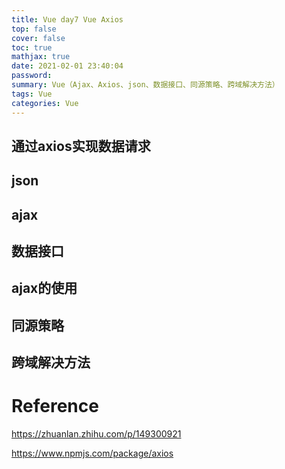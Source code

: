 ```yaml
---
title: Vue day7 Vue Axios
top: false
cover: false
toc: true
mathjax: true
date: 2021-02-01 23:40:04
password:
summary: Vue（Ajax、Axios、json、数据接口、同源策略、跨域解决方法）
tags: Vue
categories: Vue
---
```


## 通过axios实现数据请求
## json
## ajax
## 数据接口
## ajax的使用
## 同源策略
## 跨域解决方法



# Reference

https://zhuanlan.zhihu.com/p/149300921

https://www.npmjs.com/package/axios